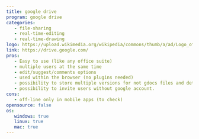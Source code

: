 ```yaml
---
title: google drive
program: google drive
categories:
   - file-sharing
   - real-time-editing
   - real-time-drawing
logo: https://upload.wikimedia.org/wikipedia/commons/thumb/a/ad/Logo_of_Google_Drive.svg/2000px-Logo_of_Google_Drive.svg.png
link: https://drive.google.com/
pros:
   - Easy to use (like any office suite)
   - multiple users at the same time
   - edit/suggest/comments options
   - used within the browser (no plugins needed)
   - possibility to store multiple versions for not gdocs files and detailed history of their files.
   - possibility to invite users without google account.
cons:
   - off-line only in mobile apps (to check)
opensource: false
os:
   windows: true
   linux: true
   mac: true
---
```

